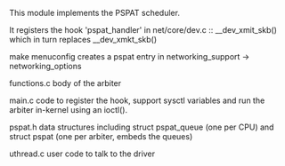 This module implements the PSPAT scheduler.

It registers the hook 'pspat_handler' in net/core/dev.c :: __dev_xmit_skb()
which in turn replaces __dev_xmkt_skb()

make menuconfig creates a pspat entry in
	networking_support -> networking_options

functions.c
	body of the arbiter

main.c
	code to register the hook, support sysctl variables and
	run the arbiter in-kernel using an ioctl().

pspat.h
	data structures including struct pspat_queue (one per CPU)
	and struct pspat (one per arbiter, embeds the queues)

uthread.c
	user code to talk to the driver
